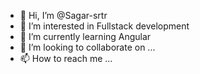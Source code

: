 - 👋 Hi, I’m @Sagar-srtr
- 👀 I’m interested in Fullstack development
- 🌱 I’m currently learning Angular
- 💞️ I’m looking to collaborate on ...
- 📫 How to reach me ...

<!---
Sagar-srtr/Sagar-srtr is a ✨ special ✨ repository because its `README.md` (this file) appears on your GitHub profile.
You can click the Preview link to take a look at your changes.
--->
